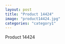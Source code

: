 ```yaml
---
layout: post
title: "Product 14424"
image: "product14424.jpg"
categories: "category1"
---
```

Product 14424
